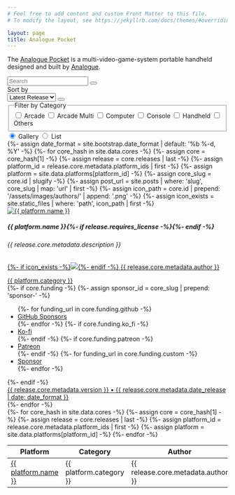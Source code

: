 ```yaml
---
# Feel free to add content and custom Front Matter to this file.
# To modify the layout, see https://jekyllrb.com/docs/themes/#overriding-theme-defaults

layout: page
title: Analogue Pocket
---
```

The [Analogue Pocket](https://www.analogue.co/pocket) is a multi-video-game-system portable handheld designed and built by [Analogue](https://www.analogue.co).

<div class="row g-3 mb-3">
  <div class="col-md-9">
    <div class="input-group">
      <input id="search" type="text" class="form-control" placeholder="Search" aria-label="Search" aria-describedby="btn-search">
      <button id="btn-search" type="button" class="btn btn-secondary"><i class="bi bi-search" role="img" aria-label="Search"></i></button>
    </div>
  </div>
  <div class="col-md-3">
    <label class="visually-hidden" for="sort">Sort by</label>
    <div class="input-group">
      <select id="sort" class="form-select">
        <option value="author">Author</option>
        <option value="category">Category</option>
        <option value="latest_release" selected="selected">Latest Release</option>
        <option value="platform">Platform</option>
      </select>
      <button id="btn-sort" class="btn btn-secondary" type="button"><i class="bi bi-sort-down" role="img" aria-label="Descending"></i></button>
    </div>
  </div>
  <div class="col-md-10">
    <fieldset>
      <legend class="visually-hidden">Filter by Category</legend>
      <input id="category-arcade" type="checkbox" class="btn-check" name="category" autocomplete="off">
      <label class="btn btn-outline-secondary" for="category-arcade">Arcade</label>
      <input id="category-arcade-multi" type="checkbox" class="btn-check" name="category" autocomplete="off">
      <label class="btn btn-outline-secondary" for="category-arcade-multi">Arcade Multi</label>
      <input id="category-computer" type="checkbox" class="btn-check" name="category" autocomplete="off">
      <label class="btn btn-outline-secondary" for="category-computer">Computer</label>
      <input id="category-console" type="checkbox" class="btn-check" name="category" autocomplete="off">
      <label class="btn btn-outline-secondary" for="category-console">Console</label>
      <input id="category-handheld" type="checkbox" class="btn-check" name="category" autocomplete="off">
      <label class="btn btn-outline-secondary" for="category-handheld">Handheld</label>
      <input id="category-others" type="checkbox" class="btn-check" name="category" autocomplete="off">
      <label class="btn btn-outline-secondary" for="category-others">Others</label>
    </fieldset>
  </div>
  <div class="col-md-2">
    <div class="btn-group float-md-end" role="tablist">
      <input type="radio" class="btn-check active" name="display" id="display-gallery" data-bs-toggle="tab" data-bs-target="#tab-gallery" role="tab" aria-controls="tab-gallery" aria-selected="true" autocomplete="off" checked>
      <label class="btn btn-outline-secondary" for="display-gallery"><i class="bi bi-grid-fill"></i> Gallery</label>
      <input type="radio" class="btn-check" name="display" id="display-list" data-bs-toggle="tab" data-bs-target="#tab-list" role="tab" aria-controls="tab-list" aria-selected="false" autocomplete="off">
      <label class="btn btn-outline-secondary" for="display-list"><i class="bi bi-list"></i> List</label>
    </div>
  </div>
</div>
<div class="tab-content">
  <div class="tab-pane fade show active" id="tab-gallery" role="tabpanel" aria-labelledby="gallery-tab">
    <div id="gallery-cores" class="row row-cols-1 row-cols-sm-2 row-cols-md-3 g-3">
    {%- assign date_format = site.bootstrap.date_format | default: '%b %-d, %Y' -%}
    {%- for core_hash in site.data.cores -%}
      {%- assign core = core_hash[1] -%}
      {%- assign release = core.releases | last -%}
      {%- assign platform_id = release.core.metadata.platform_ids | first -%}
      {%- assign platform = site.data.platforms[platform_id] -%}
      {%- assign core_slug = core.id | slugify -%}
      {%- assign post_url = site.posts | where: 'slug', core_slug | map: 'url' | first -%}
      {%- assign icon_path = core.id | prepend: '/assets/images/authors/' | append: '.png' -%}
      {%- assign icon_exists = site.static_files | where: 'path', icon_path | first -%}
      <div class="col d-block">
        <div class="card h-100">
          <a href="{{ core.repository.html_url }}"><img src="{{ platform_id | prepend: '/assets/images/platforms/' | append: '.png' | relative_url }}" class="card-img-top" alt="{{ platform.name }}" /></a>
          <div class="card-body">
            <h5 class="card-title"><span class="me-2">{{ platform.name }}</span>{%- if release.requires_license -%}<i class="bi bi-lock-fill" data-bs-toggle="tooltip" data-bs-title="License Required"></i>{%- endif -%}</h5>
            <h6 class="card-subtitle mb-2 text-body-secondary">
              {{ release.core.metadata.description }}
            </h6>        
            <p class="card-text">
              <a class="d-flex align-items-center text-muted text-decoration-none" href="{{ release.core.metadata.url | default: '#' }}" target="_blank" rel="noopener">
                {%- if icon_exists -%}<img class="mb-0 me-2 rounded-2" src="{{ icon_path | relative_url }}" />{%- endif -%}
                <span>{{ release.core.metadata.author }}</span>
              </a>
            </p>
            <a href="#" class="card-link"><span class="badge bg-secondary">{{ platform.category }}</span></a>
          </div>
          <div class="card-footer">
            <div class="d-flex justify-content-between align-items-center">
              <div class="btn-group">
                <a href="{{ core.repository.html_url }}" class="btn btn-sm btn-outline-secondary"><i class="bi bi-github" role="img" aria-label="GitHub"></i></a>
                {%- if core.funding -%}
                {%- assign sponsor_id = core_slug | prepend: 'sponsor-' -%}
                <div class="btn-group">
                  <a href="#" class="btn btn-sm btn-outline-secondary dropdown-toggle" role="button" id="{{ sponsor_id }}" data-bs-toggle="dropdown" aria-expanded="false"><i class="bi bi-heart-fill" role="img" aria-label="Sponsor"></i></a>
                  <ul class="dropdown-menu" aria-labelledby="{{ sponsor_id }}">
                  {%- for funding_url in core.funding.github -%}
                    <li><a class="dropdown-item" href="{{ funding_url }}">GitHub Sponsors</a></li>
                  {%- endfor -%}
                  {%- if core.funding.ko_fi -%}
                    <li><a class="dropdown-item" href="{{ core.funding.ko_fi }}">Ko-fi</a></li>
                  {%- endif -%}
                  {%- if core.funding.patreon -%}
                    <li><a class="dropdown-item" href="{{ core.funding.patreon }}">Patreon</a></li>
                  {%- endif -%}
                  {%- for funding_url in core.funding.custom -%}
                    <li><a class="dropdown-item" href="{{ funding_url }}">Sponsor</a></li>
                  {%- endfor -%}
                  </ul>
                </div>                
                {%- endif -%}
                <a href="{{ release.download_url }}" class="btn btn-sm btn-outline-secondary"><i class="bi bi-download" role="img" aria-label="Download"></i></a>
              </div>
              <a class="link-secondary link-underline-secondary link-underline-opacity-0 link-underline-opacity-100-hover small" href="{{ post_url | relative_url }}">{{ release.core.metadata.version }} • {{ release.core.metadata.date_release | date: date_format }}</a>
            </div>
          </div>
        </div>
      </div>
    {%- endfor -%}
    </div>
  </div>
  <div class="tab-pane fade" id="tab-list" role="tabpanel" aria-labelledby="list-tab">
    <div class="table-responsive">
      <table id="list-cores" class="table table-striped table-hover">
        <thead>
          <tr>
            <th>Platform</th>
            <th>Category</th>
            <th>Author</th>
            <th>Version</th>
            <th>Date</th>
          </tr>
        </thead>
        <tbody>
        {%- for core_hash in site.data.cores -%}
          {%- assign core = core_hash[1] -%}          
          {%- assign release = core.releases | last -%}
          {%- assign platform_id = release.core.metadata.platform_ids | first -%}
          {%- assign platform = site.data.platforms[platform_id] -%}
          <tr class="d-table-row">
            <td><a href="{{ core.repository.html_url }}">{{ platform.name }}</a></td>
            <td>{{ platform.category }}</td>
            <td>{{ release.core.metadata.author }}</td>
            <td><a href="{{ release.download_url }}">{{ release.core.metadata.version }}</a></td>
            <td>{{ release.core.metadata.date_release | date: date_format }}</td>
          </tr>
        {%- endfor -%}
        </tbody>
      </table>
    </div>
  </div>
</div>
